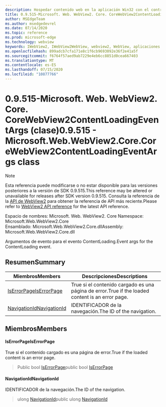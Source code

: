 ```yaml
---
description: Hospedar contenido web en la aplicación Win32 con el control Microsoft Edge WebView2
title: 0.9.515-Microsoft. Web. WebView2. Core. CoreWebView2ContentLoadingEventArgs
author: MSEdgeTeam
ms.author: msedgedevrel
ms.date: 07/14/2020
ms.topic: reference
ms.prod: microsoft-edge
ms.technology: webview
keywords: IWebView2, IWebView2WebView, webview2, WebView, aplicaciones Win32, Win32, Edge, ICoreWebView2, ICoreWebView2Controller, control de explorador, HTML Edge
ms.openlocfilehash: 899adcb7cfa171e8c1f6cb9693092e36f2e41a5f
ms.sourcegitcommit: f6764f57aed9ab7229e4eb6cc8851d0cea667403
ms.translationtype: MT
ms.contentlocale: es-ES
ms.lasthandoff: 07/15/2020
ms.locfileid: "10877766"
---
```

# <span data-ttu-id="c7bce-104">0.9.515-Microsoft. Web. WebView2. Core. CoreWebView2ContentLoadingEventArgs (clase)</span><span class="sxs-lookup"><span data-stu-id="c7bce-104">0.9.515 - Microsoft.Web.WebView2.Core.CoreWebView2ContentLoadingEventArgs class</span></span> 

> [!NOTE]
> <span data-ttu-id="c7bce-105">Esta referencia puede modificarse o no estar disponible para las versiones posteriores a la versión de SDK 0.9.515.</span><span class="sxs-lookup"><span data-stu-id="c7bce-105">This reference may be altered or unavailable for releases after SDK version 0.9.515.</span></span> <span data-ttu-id="c7bce-106">Consulta la referencia de la [API de WebView2](../../../webview2-api-reference.md) para obtener la referencia de API más reciente.</span><span class="sxs-lookup"><span data-stu-id="c7bce-106">Please refer to [WebView2 API reference](../../../webview2-api-reference.md) for the latest API reference.</span></span>

<span data-ttu-id="c7bce-107">Espacio de nombres: Microsoft. Web. WebView2. Core </span><span class="sxs-lookup"><span data-stu-id="c7bce-107">Namespace: Microsoft.Web.WebView2.Core</span></span>\
<span data-ttu-id="c7bce-108">Ensamblado: Microsoft.Web.WebView2.Core.dll</span><span class="sxs-lookup"><span data-stu-id="c7bce-108">Assembly: Microsoft.Web.WebView2.Core.dll</span></span>

<span data-ttu-id="c7bce-109">Argumentos de evento para el evento ContentLoading.</span><span class="sxs-lookup"><span data-stu-id="c7bce-109">Event args for the ContentLoading event.</span></span>

## <span data-ttu-id="c7bce-110">Resumen</span><span class="sxs-lookup"><span data-stu-id="c7bce-110">Summary</span></span>

 <span data-ttu-id="c7bce-111">Miembros</span><span class="sxs-lookup"><span data-stu-id="c7bce-111">Members</span></span>                        | <span data-ttu-id="c7bce-112">Descripciones</span><span class="sxs-lookup"><span data-stu-id="c7bce-112">Descriptions</span></span>
--------------------------------|---------------------------------------------
[<span data-ttu-id="c7bce-113">IsErrorPage</span><span class="sxs-lookup"><span data-stu-id="c7bce-113">IsErrorPage</span></span>](#iserrorpage) | <span data-ttu-id="c7bce-114">True si el contenido cargado es una página de error.</span><span class="sxs-lookup"><span data-stu-id="c7bce-114">True if the loaded content is an error page.</span></span>
[<span data-ttu-id="c7bce-115">NavigationId</span><span class="sxs-lookup"><span data-stu-id="c7bce-115">NavigationId</span></span>](#navigationid) | <span data-ttu-id="c7bce-116">IDENTIFICADOR de la navegación.</span><span class="sxs-lookup"><span data-stu-id="c7bce-116">The ID of the navigation.</span></span>

## <span data-ttu-id="c7bce-117">Miembros</span><span class="sxs-lookup"><span data-stu-id="c7bce-117">Members</span></span>

#### <span data-ttu-id="c7bce-118">IsErrorPage</span><span class="sxs-lookup"><span data-stu-id="c7bce-118">IsErrorPage</span></span> 

<span data-ttu-id="c7bce-119">True si el contenido cargado es una página de error.</span><span class="sxs-lookup"><span data-stu-id="c7bce-119">True if the loaded content is an error page.</span></span>

> <span data-ttu-id="c7bce-120">Public bool [IsErrorPage](#iserrorpage)</span><span class="sxs-lookup"><span data-stu-id="c7bce-120">public bool [IsErrorPage](#iserrorpage)</span></span>

#### <span data-ttu-id="c7bce-121">NavigationId</span><span class="sxs-lookup"><span data-stu-id="c7bce-121">NavigationId</span></span> 

<span data-ttu-id="c7bce-122">IDENTIFICADOR de la navegación.</span><span class="sxs-lookup"><span data-stu-id="c7bce-122">The ID of the navigation.</span></span>

> <span data-ttu-id="c7bce-123">ulong [NavigationId](#navigationid)</span><span class="sxs-lookup"><span data-stu-id="c7bce-123">public ulong [NavigationId](#navigationid)</span></span>

